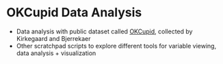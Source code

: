 # OKCupid Data Analysis

- Data analysis with public dataset called [OKCupid](https://figshare.com/articles/dataset/OKCupid_Datasets/14987388), collected by Kirkegaard and Bjerrekaer
- Other scratchpad scripts to explore different tools for variable viewing, data analysis + visualization
